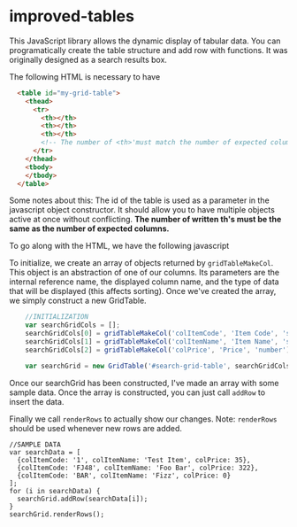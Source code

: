 # improved-tables

This JavaScript library allows the dynamic display of tabular data. You can programatically create the table structure and add row with functions. It was originally designed as a search results box.

The following HTML is necessary to have
```html
  <table id="my-grid-table">
    <thead>
      <tr>
        <th></th>
        <th></th>
        <th></th>
        <!-- The number of <th>'must match the number of expected columns -->
      </tr>
    </thead>
    <tbody>
    </tbody>
  </table>
```
Some notes about this: The id of the table is used as a parameter in the javascript object constructor. It should allow you to have multiple objects active at once without conflicting.
<strong>The number of written th's must be the same as the number of expected columns.</strong>

To go along with the HTML, we have the following javascript

To initialize, we create an array of objects returned by <code>gridTableMakeCol</code>.
This object is an abstraction of one of our columns. Its parameters are the internal reference name, the displayed column name, and the type of data that will be displayed (this affects sorting). Once we've created the array, we simply construct a new GridTable.

```js
    //INITIALIZATION
    var searchGridCols = [];
    searchGridCols[0] = gridTableMakeCol('colItemCode', 'Item Code', 'string');
    searchGridCols[1] = gridTableMakeCol('colItemName', 'Item Name', 'string');
    searchGridCols[2] = gridTableMakeCol('colPrice', 'Price', 'number')

    var searchGrid = new GridTable('#search-grid-table', searchGridCols);
```

Once our searchGrid has been constructed, I've made an array with some sample data. Once the array is constructed, you can just call <code>addRow</code> to insert the data.

Finally we call <code>renderRows</code> to actually show our changes. Note: <code>renderRows</code> should be used whenever new rows are added.

    //SAMPLE DATA
    var searchData = [
      {colItemCode: '1', colItemName: 'Test Item', colPrice: 35},
      {colItemCode: 'FJ48', colItemName: 'Foo Bar', colPrice: 322},
      {colItemCode: 'BAR', colItemName: 'Fizz', colPrice: 0}
    ];
    for (i in searchData) {
      searchGrid.addRow(searchData[i]);
    }
    searchGrid.renderRows();
